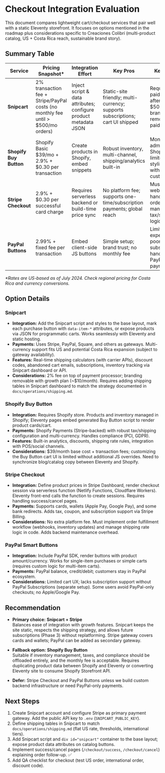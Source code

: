 # Checkout Integration Evaluation

This document compares lightweight cart/checkout services that pair well with a static Eleventy storefront. It focuses on options mentioned in the roadmap plus considerations specific to Creaciones Colibrí (multi-product catalog, US + Costa Rica reach, sustainable brand story).

## Summary Table

| Service | Pricing Snapshot* | Integration Effort | Key Pros | Key Cons |
| ------- | ----------------- | ------------------ | -------- | -------- |
| **Snipcart** | 2% transaction fee + Stripe/PayPal costs (no monthly fee until > $500/mo orders) | Inject script & data attributes; configure product metadata JSON | Static-site friendly; multi-currency; supports subscriptions; cart UI shipped | Requires paid plan after $500/mo; branding removable on paid tier only |
| **Shopify Buy Button** | Shopify Basic $39/mo + 2.9% + $0.30 per transaction | Create products in Shopify, embed snippets | Robust inventory, multi-channel, shipping/analytics built-in | Monthly cost; admin in Shopify; limited cart styling without custom code |
| **Stripe Checkout** | 2.9% + $0.30 per successful card charge | Requires serverless backend or build-time price sync | No platform fee; supports one-time/subscription payments; global reach | Must build webhook handling, order management, tax/shipping logic |
| **PayPal Buttons** | 2.99% + fixed fee per transaction | Embed client-side JS buttons | Simple setup; brand trust; no monthly fee | Limited cart experience; poor subscription handling; PayPal-only payments |

_\*Rates are US-based as of July 2024. Check regional pricing for Costa Rica and currency conversions._

## Option Details

### Snipcart
- **Integration:** Add the Snipcart script and styles to the base layout, mark each purchase button with `data-item-*` attributes, or expose products via JSON for programmatic carts. Works seamlessly with Eleventy and static hosting.
- **Payments:** Uses Stripe, PayPal, Square, and others as gateways. Multi-currency support fits US and potential Costa Rica expansion (subject to gateway availability).
- **Features:** Real-time shipping calculators (with carrier APIs), discount codes, abandoned cart emails, subscriptions, inventory tracking via Snipcart dashboard or API.
- **Considerations:** 2% fee on top of payment processor; branding removable with growth plan (~$10/month). Requires adding shipping tables in Snipcart dashboard to match the strategy documented in `docs/operations/shipping.md`.

### Shopify Buy Button
- **Integration:** Requires Shopify store. Products and inventory managed in Shopify; Eleventy pages embed generated Buy Button script to render product cards/cart.
- **Payments:** Shopify Payments (Stripe-backed) with robust tax/shipping configuration and multi-currency. Handles compliance (PCI, GDPR).
- **Features:** Built-in analytics, discounts, shipping rate rules, integration with POS/social channels.
- **Considerations:** $39/month base cost + transaction fees; customizing the Buy Button cart UI is limited without additional JS overrides. Need to synchronize blog/catalog copy between Eleventy and Shopify.

### Stripe Checkout
- **Integration:** Define product prices in Stripe Dashboard, render checkout session via serverless function (Netlify Functions, Cloudflare Workers). Eleventy front-end calls the function to create sessions. Requires handling success/cancel pages.
- **Payments:** Supports cards, wallets (Apple Pay, Google Pay), and some bank redirects. Adds tax, coupon, and subscription support via Stripe Billing.
- **Considerations:** No extra platform fee. Must implement order fulfillment workflow (webhooks, inventory updates) and manage shipping rate logic in code. Adds backend maintenance overhead.

### PayPal Smart Buttons
- **Integration:** Include PayPal SDK, render buttons with product amount/currency. Works for single-item purchases or simple carts (requires custom logic for multi-item carts).
- **Payments:** PayPal balance, credit/debit; customers stay in PayPal ecosystem.
- **Considerations:** Limited cart UX; lacks subscription support without PayPal Subscriptions (separate setup). Some users avoid PayPal-only checkouts; no Apple/Google Pay.

## Recommendation

- **Primary choice:** **Snipcart + Stripe**  
  Balances ease of integration with growth features. Snipcart keeps the site static, respects the shipping strategy, and allows future subscriptions (Phase 3) without replatforming. Stripe gateway covers cards and wallets; PayPal can be added as secondary gateway.

- **Fallback option:** **Shopify Buy Button**  
  Suitable if inventory management, taxes, and compliance should be offloaded entirely, and the monthly fee is acceptable. Requires duplicating product data between Shopify and Eleventy or converting Eleventy site to consume Shopify Storefront API.

- **Defer:** Stripe Checkout and PayPal Buttons unless we build custom backend infrastructure or need PayPal-only payments.

## Next Steps

1. Create Snipcart account and configure Stripe as primary payment gateway. Add the public API key to `.env` (`SNIPCART_PUBLIC_KEY`).
2. Define shipping tables in Snipcart to match `docs/operations/shipping.md` (flat US rate, thresholds, international tiers).
3. Add Snipcart script and `div id="snipcart"` container to the base layout; expose product data attributes on catalog buttons.
4. Implement success/cancel pages (`/checkout/success`, `/checkout/cancel`) explaining order follow-up. ✅
5. Add QA checklist for checkout (test US order, international order, discount code).
